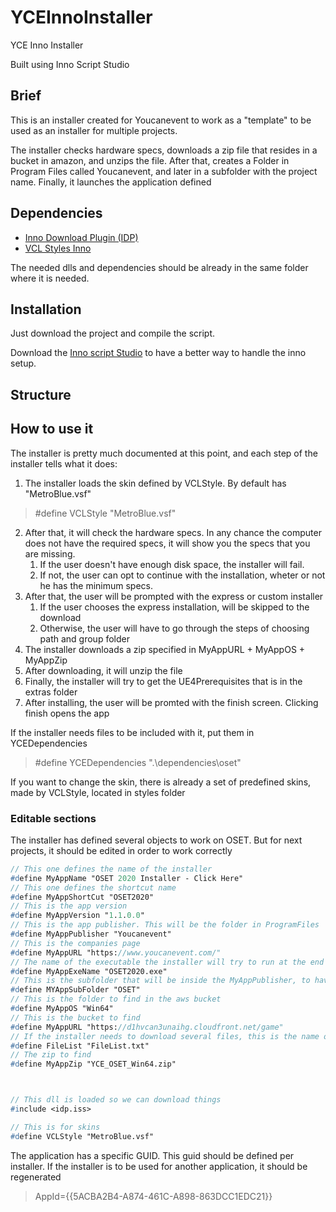 # YCEInnoInstaller
YCE Inno Installer

Built using Inno Script Studio

## Brief

This is an installer created for Youcanevent to work as a "template" to be used as an installer for multiple projects.

The installer checks hardware specs, downloads a zip file that resides in a bucket in amazon, and unzips the file. 
After that, creates a Folder in Program Files called Youcanevent, and later in a subfolder with the project name. 
Finally, it launches the application defined

## Dependencies

* [Inno Download Plugin (IDP)](https://mitrichsoftware.wordpress.com/inno-setup-tools/inno-download-plugin/)
* [VCL Styles Inno](https://theroadtodelphi.com/2013/12/11/vcl-styles-for-inno-setup/)

The needed dlls and dependencies should be already in the same folder where it is needed.

## Installation


Just download the project and compile the script.

Download the [Inno script Studio](https://www.kymoto.org/products/inno-script-studio/) to have a better way to handle the inno setup.

## Structure



## How to use it

The installer is pretty much documented at this point, and each step of the installer tells what it does:

1. The installer loads the skin defined by VCLStyle. By default has "MetroBlue.vsf"
> #define VCLStyle "MetroBlue.vsf" 
2. After that, it will check the hardware specs. In any chance the computer does not have the required specs, it will show you the specs that you are missing. 
    1. If the user doesn't have enough disk space, the installer will fail. 
    2. If not, the user can opt to continue with the installation, wheter or not he has the minimum specs. 
3. After that, the user will be prompted with the express or custom installer
    1. If the user chooses the express installation, will be skipped to the download
    2. Otherwise, the user will have to go through the steps of choosing path and group folder
3. The installer downloads a zip specified in MyAppURL + MyAppOS + MyAppZip
4. After downloading, it will unzip the file
5. Finally, the installer will try to get the UE4Prerequisites that is in the extras folder
6. After installing, the user will be promted with the finish screen. Clicking finish opens the app

If the installer needs files to be included with it, put them in YCEDependencies
> #define YCEDependencies ".\dependencies\oset"

If you want to change the skin, there is already a set of predefined skins, made by VCLStyle, located in styles folder

### Editable sections

The installer has defined several objects to work on OSET. But for next projects, it should be edited in order to work correctly

```pascal
// This one defines the name of the installer
#define MyAppName "OSET 2020 Installer - Click Here"
// This one defines the shortcut name
#define MyAppShortCut "OSET2020"
// This is the app version
#define MyAppVersion "1.1.0.0"
// This is the app publisher. This will be the folder in ProgramFiles
#define MyAppPublisher "Youcanevent"
// This is the companies page
#define MyAppURL "https://www.youcanevent.com/"
// The name of the executable the installer will try to run at the end of the installation
#define MyAppExeName "OSET2020.exe"
// This is the subfolder that will be inside the MyAppPublisher, to have different versions
#define MYAppSubFolder "OSET"
// This is the folder to find in the aws bucket
#define MyAppOS "Win64"
// This is the bucket to find
#define MyAppURL "https://d1hvcan3unaihg.cloudfront.net/game"
// If the installer needs to download several files, this is the name of the file to save all // the files to install
#define FileList "FileList.txt"
// The zip to find
#define MyAppZip "YCE_OSET_Win64.zip"



// This dll is loaded so we can download things
#include <idp.iss>

// This is for skins
#define VCLStyle "MetroBlue.vsf"

```

The application has a specific GUID. This guid should be defined per installer. If the installer is to be used for another application, it should be regenerated

> AppId={{5ACBA2B4-A874-461C-A898-863DCC1EDC21}}



